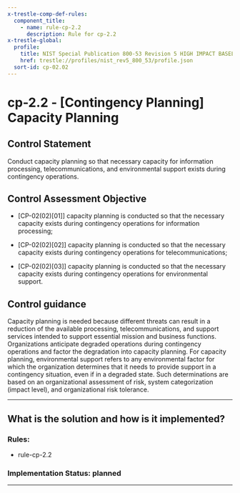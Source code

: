 ```yaml
---
x-trestle-comp-def-rules:
  component_title:
    - name: rule-cp-2.2
      description: Rule for cp-2.2
x-trestle-global:
  profile:
    title: NIST Special Publication 800-53 Revision 5 HIGH IMPACT BASELINE
    href: trestle://profiles/nist_rev5_800_53/profile.json
  sort-id: cp-02.02
---
```


# cp-2.2 - \[Contingency Planning\] Capacity Planning

## Control Statement

Conduct capacity planning so that necessary capacity for information processing, telecommunications, and environmental support exists during contingency operations.

## Control Assessment Objective

- \[CP-02(02)[01]\] capacity planning is conducted so that the necessary capacity exists during contingency operations for information processing;

- \[CP-02(02)[02]\] capacity planning is conducted so that the necessary capacity exists during contingency operations for telecommunications;

- \[CP-02(02)[03]\] capacity planning is conducted so that the necessary capacity exists during contingency operations for environmental support.

## Control guidance

Capacity planning is needed because different threats can result in a reduction of the available processing, telecommunications, and support services intended to support essential mission and business functions. Organizations anticipate degraded operations during contingency operations and factor the degradation into capacity planning. For capacity planning, environmental support refers to any environmental factor for which the organization determines that it needs to provide support in a contingency situation, even if in a degraded state. Such determinations are based on an organizational assessment of risk, system categorization (impact level), and organizational risk tolerance.

______________________________________________________________________

## What is the solution and how is it implemented?

<!-- For implementation status enter one of: implemented, partial, planned, alternative, not-applicable -->

<!-- Note that the list of rules under ### Rules: is read-only and changes will not be captured after assembly to JSON -->

<!-- Add control implementation description here for control: cp-2.2 -->

### Rules:

  - rule-cp-2.2

### Implementation Status: planned

______________________________________________________________________

